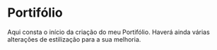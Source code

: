 # Portifólio

Aqui consta o início da criação do meu Portifólio. Haverá ainda várias alterações de estilização para a sua melhoria.
